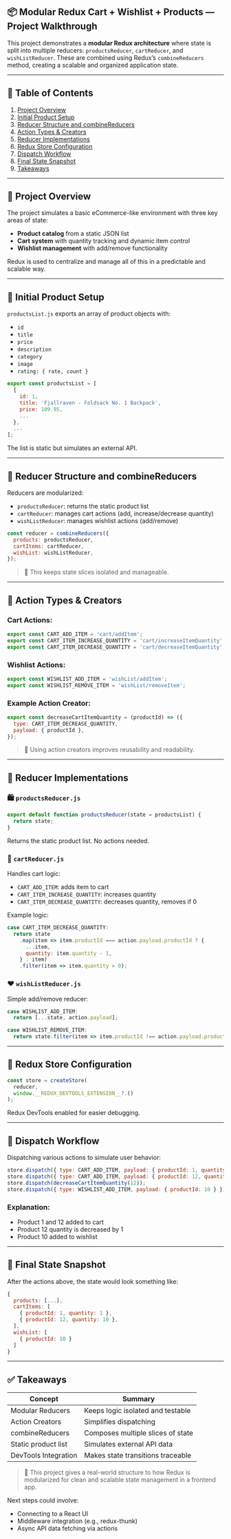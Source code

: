 <!-- # 📦 Redux Store Setup for E-Commerce State Management

This guide outlines the step-by-step implementation of Redux store logic for an e-commerce app. It manages:
- **Product Catalog** (static product list)
- **Shopping Cart** (add, remove, increment, decrement quantity)
- **Wishlist** (add/remove favorite items)

The following sections explain the code architecture, flow of data, and function of each object and reducer in detail.

---

## 1. Product Data (`productsList.js`)

This file exports a hardcoded list of product objects simulating the backend product catalog.
Each product object includes:

```js
{
  id: 1, // Unique identifier
  title: 'Product Title', // Product name
  price: 109.95, // Product price
  description: 'Short description of the product',
  category: "men's clothing", // Category tag for filtering
  image: 'https://...', // Image URL
  rating: { rate: 3.9, count: 120 } // Customer rating info
}
```

Each object is structured for easy access and expansion within your UI.

---

## 2. Product Reducer (`productsReducer.js`)

The `productsReducer` is responsible for maintaining the product list state. Since this is a static list in our setup, the reducer simply returns the same state on each call:

```js
export default function productsReducer(state = productsList) {
  return state;
}
```

### 🔍 Purpose:
- Acts as a read-only state for rendering product details across your application.
- You could later extend this to support filters, pagination, or async fetch logic.

---

## 3. Cart Reducer (`cartReducer.js`)

This reducer manages cart-related actions. It handles four action types:

### Action Constants:
```js
export const CART_ADD_ITEM = 'cart/addItem';
export const CART_REMOVE_ITEM = 'cart/removeItem';
export const CART_ITEM_INCREASE_QUANTITY = 'cart/increaseItemQuantity';
export const CART_ITEM_DECREASE_QUANTITY = 'cart/decreaseItemQuantity';
```

### Cart Reducer Function:
```js
export default function cartReducer(state = [], action) {
  switch (action.type) {
    case CART_ADD_ITEM:
      return [...state, action.payload];

    case CART_REMOVE_ITEM:
      return state.filter(item => item.productId !== action.payload.productId);

    case CART_ITEM_INCREASE_QUANTITY:
      return state.map(item =>
        item.productId === action.payload.productId
          ? { ...item, quantity: item.quantity + 1 }
          : item
      );

    case CART_ITEM_DECREASE_QUANTITY:
      return state
        .map(item =>
          item.productId === action.payload.productId
            ? { ...item, quantity: item.quantity - 1 }
            : item
        )
        .filter(item => item.quantity > 0);

    default:
      return state;
  }
}
```

### 🔍 Purpose:
- Adds new items to cart with `CART_ADD_ITEM`.
- Removes specific items using `CART_REMOVE_ITEM`.
- Increases/decreases quantity with safety check (removes item when quantity reaches zero).

### 🛒 Cart Item Object Example:
```js
{
  productId: 1, // Matches the product's ID
  quantity: 2   // Tracks number of units added to cart
}
```

---

## 4. Wishlist Reducer (`wishListReducer.js`)

Manages user’s favorite items list using two actions:

### Action Constants:
```js
export const WISHLIST_ADD_ITEM = 'wishList/addItem';
export const WISHLIST_REMOVE_ITEM = 'wishList/removeItem';
```

### Reducer Function:
```js
export default function wishListReducer(state = [], action) {
  switch (action.type) {
    case WISHLIST_ADD_ITEM:
      return [...state, action.payload];

    case WISHLIST_REMOVE_ITEM:
      return state.filter(
        item => item.productId !== action.payload.productId
      );

    default:
      return state;
  }
}
```

### 🔍 Purpose:
- Adds product to favorites.
- Removes it by ID.
- Simple array-based wishlist management.

### ❤️ Wishlist Item Object:
```js
{
  productId: 11 // ID of the favorited product
}
```

---

## 5. Combine Reducers and Create Store (`store.js`)

This is the central file that ties all reducers into one root reducer and sets up the Redux store.

```js
import { combineReducers, createStore } from 'redux';

const reducer = combineReducers({
  products: productsReducer,
  cartItems: cartReducer,
  wishList: wishListReducer,
});

const store = createStore(
  reducer,
  window.__REDUX_DEVTOOLS_EXTENSION__?.()
);
```

### 🔍 Purpose:
- `combineReducers` maps state slices to their respective reducers.
- `createStore` initializes the Redux store.
- Redux DevTools enabled for inspection.

Final State Shape:
```js
{
  products: [...],
  cartItems: [...],
  wishList: [...]
}
```

---

## 6. Dispatching Actions

### Examples:
```js
// Add to cart
store.dispatch({ type: CART_ADD_ITEM, payload: { productId: 1, quantity: 1 } });

// Increase quantity
store.dispatch({ type: CART_ITEM_INCREASE_QUANTITY, payload: { productId: 1 } });

// Add to wishlist
store.dispatch({ type: WISHLIST_ADD_ITEM, payload: { productId: 18 } });
```

### Inspecting State:
```js
console.log(store.getState());
```

---

## ✅ Complete Flow Overview

1. **Define product list** in `productsList.js`.
2. **Create reducers** for product, cart, and wishlist.
3. **Combine reducers** into a root reducer.
4. **Create Redux store** with `createStore`.
5. **Dispatch actions** to modify state.
6. **Access state** with `store.getState()`.

---

## 💡 Future Enhancements
- Integrate with React using `react-redux`'s `<Provider>`, `useSelector`, and `useDispatch`.
- Store cart/wishlist in `localStorage`.
- Add async support via `redux-thunk`.
- Build dynamic product fetching via API.

This setup forms the core foundation of any scalable Redux-based e-commerce frontend.



## 7. Action Creators (Optional But Recommended)

To make dispatching easier and more readable, you can define action creators. These are functions that return action objects.

### Example – `decreaseCartItemQuantity` Action Creator:
```js
export function decreaseCartItemQuantity(productId) {
  return {
    type: CART_ITEM_DECREASE_QUANTITY,
    payload: { productId },
  };
}
```

### Usage:
```js
store.dispatch(decreaseCartItemQuantity(12));
```

### ✅ Benefit:
- Keeps your components cleaner.
- Centralizes action definition.
- Easier to maintain and test.

---

## ✅ Complete Flow Overview

1. **Define product list** in `productsList.js`.
2. **Create reducers** for product, cart, and wishlist.
3. **Combine reducers** into a root reducer.
4. **Create Redux store** with `createStore`.
5. **Use action creators** to dispatch actions.
6. **Access state** with `store.getState()`. -->



## 📦 Modular Redux Cart + Wishlist + Products — Project Walkthrough

This project demonstrates a **modular Redux architecture** where state is split into multiple reducers: `productsReducer`, `cartReducer`, and `wishListReducer`. These are combined using Redux’s `combineReducers` method, creating a scalable and organized application state.

---

## 📂 Table of Contents

1. [Project Overview](#project-overview)
2. [Initial Product Setup](#initial-product-setup)
3. [Reducer Structure and combineReducers](#reducer-structure-and-combinereducers)
4. [Action Types & Creators](#action-types--creators)
5. [Reducer Implementations](#reducer-implementations)
6. [Redux Store Configuration](#redux-store-configuration)
7. [Dispatch Workflow](#dispatch-workflow)
8. [Final State Snapshot](#final-state-snapshot)
9. [Takeaways](#takeaways)

---

## 🧠 Project Overview

The project simulates a basic eCommerce-like environment with three key areas of state:

* **Product catalog** from a static JSON list
* **Cart system** with quantity tracking and dynamic item control
* **Wishlist management** with add/remove functionality

Redux is used to centralize and manage all of this in a predictable and scalable way.

---

## 🛒 Initial Product Setup

`productsList.js` exports an array of product objects with:

* `id`
* `title`
* `price`
* `description`
* `category`
* `image`
* `rating: { rate, count }`

```js
export const productsList = [
  {
    id: 1,
    title: 'Fjallraven - Foldsack No. 1 Backpack',
    price: 109.95,
    ...
  },
  ...
];
```

The list is static but simulates an external API.

---

## 🔁 Reducer Structure and combineReducers

Reducers are modularized:

* `productsReducer`: returns the static product list
* `cartReducer`: manages cart actions (add, increase/decrease quantity)
* `wishListReducer`: manages wishlist actions (add/remove)

```js
const reducer = combineReducers({
  products: productsReducer,
  cartItems: cartReducer,
  wishList: wishListReducer,
});
```

> 📌 This keeps state slices isolated and manageable.

---

## 📣 Action Types & Creators

### Cart Actions:

```js
export const CART_ADD_ITEM = 'cart/addItem';
export const CART_ITEM_INCREASE_QUANTITY = 'cart/increaseItemQuantity';
export const CART_ITEM_DECREASE_QUANTITY = 'cart/decreaseItemQuantity';
```

### Wishlist Actions:

```js
export const WISHLIST_ADD_ITEM = 'wishList/addItem';
export const WISHLIST_REMOVE_ITEM = 'wishList/removeItem';
```

### Example Action Creator:

```js
export const decreaseCartItemQuantity = (productId) => ({
  type: CART_ITEM_DECREASE_QUANTITY,
  payload: { productId },
});
```

> 📌 Using action creators improves reusability and readability.

---

## 🧩 Reducer Implementations

### 🛍️ `productsReducer.js`

```js
export default function productsReducer(state = productsList) {
  return state;
}
```

Returns the static product list. No actions needed.

### 🛒 `cartReducer.js`

Handles cart logic:

* `CART_ADD_ITEM`: adds item to cart
* `CART_ITEM_INCREASE_QUANTITY`: increases quantity
* `CART_ITEM_DECREASE_QUANTITY`: decreases quantity, removes if 0

Example logic:

```js
case CART_ITEM_DECREASE_QUANTITY:
  return state
    .map(item => item.productId === action.payload.productId ? {
      ...item,
      quantity: item.quantity - 1,
    } : item)
    .filter(item => item.quantity > 0);
```

### ❤️ `wishListReducer.js`

Simple add/remove reducer:

```js
case WISHLIST_ADD_ITEM:
  return [...state, action.payload];

case WISHLIST_REMOVE_ITEM:
  return state.filter(item => item.productId !== action.payload.productId);
```

---

## 🏪 Redux Store Configuration

```js
const store = createStore(
  reducer,
  window.__REDUX_DEVTOOLS_EXTENSION__?.()
);
```

Redux DevTools enabled for easier debugging.

---

## 🚀 Dispatch Workflow

Dispatching various actions to simulate user behavior:

```js
store.dispatch({ type: CART_ADD_ITEM, payload: { productId: 1, quantity: 1 } });
store.dispatch({ type: CART_ADD_ITEM, payload: { productId: 12, quantity: 11 } });
store.dispatch(decreaseCartItemQuantity(12));
store.dispatch({ type: WISHLIST_ADD_ITEM, payload: { productId: 10 } });
```

### Explanation:

* Product 1 and 12 added to cart
* Product 12 quantity is decreased by 1
* Product 10 added to wishlist

---

## 🧾 Final State Snapshot

After the actions above, the state would look something like:

```js
{
  products: [...],
  cartItems: [
    { productId: 1, quantity: 1 },
    { productId: 12, quantity: 10 },
  ],
  wishList: [
    { productId: 10 }
  ]
}
```

---

## ✅ Takeaways

| Concept              | Summary                           |
| -------------------- | --------------------------------- |
| Modular Reducers     | Keeps logic isolated and testable |
| Action Creators      | Simplifies dispatching            |
| combineReducers      | Composes multiple slices of state |
| Static product list  | Simulates external API data       |
| DevTools Integration | Makes state transitions traceable |

> 🎯 This project gives a real-world structure to how Redux is modularized for clean and scalable state management in a frontend app.

Next steps could involve:

* Connecting to a React UI
* Middleware integration (e.g., redux-thunk)
* Async API data fetching via actions
